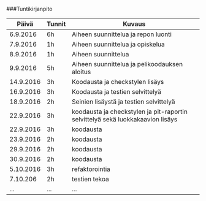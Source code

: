 ###Tuntikirjanpito

Päivä | Tunnit | Kuvaus
---------- | ----- | ------
6.9.2016 | 6h | Aiheen suunnittelua ja repon luonti
7.9.2016 | 1h | Aiheen suunnittelua ja opiskelua
8.9.2016 | 1h | Aiheen suunnittelua
9.9.2016 | 5h | Aiheen suunnittelua ja pelikoodauksen aloitus
14.9.2016 | 3h | Koodausta ja checkstylen lisäys
16.9.2016 | 3h | Koodausta ja testien selvittelyä
18.9.2016 | 2h | Seinien lisäystä ja testien selvittelyä
22.9.2016 | 3h | koodausta ja checkstylen ja pit-raportin selvittelyä sekä luokkakaavion lisäys
22.9.2016 | 3h | koodausta
23.9.2016 | 2h | koodausta
29.9.2016 | 2h | koodausta
30.9.2016 | 2h | koodausta
5.10.2016 | 3h | refaktorointia
7.10.206 | 2h | testien tekoa
... | ... | ...